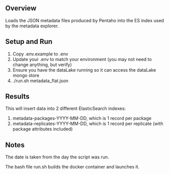 ## Overview

Loads the JSON metadata files produced by Pentaho into the ES index used by the metadata explorer.

## Setup and Run

1) Copy .env.example to .env
2) Update your .env to match your environment (you may not need to change anything, but verify)
3) Ensure you have the dataLake running so it can access the dataLake mongo store
4) ./run.sh metadata_flat.json

## Results

This will insert data into 2 different ElasticSearch indexes:
1) metadata-packages-YYYY-MM-DD, which is 1 record per package
2) metadata-replicates-YYYY-MM-DD, which is 1 record per replicate (with package attributes included)

## Notes

The date is taken from the day the script was run.

The bash file run.sh builds the docker container and launches it.
